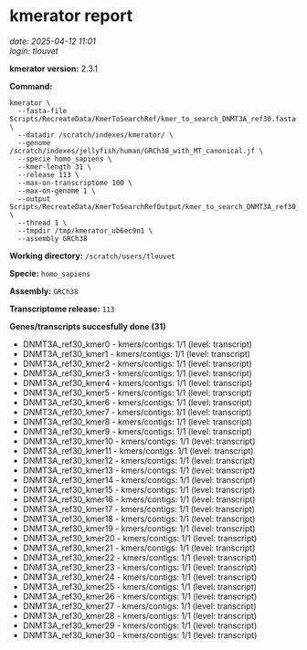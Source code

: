 # kmerator report
*date: 2025-04-12 11:01*  
*login: tlouvet*

**kmerator version:** 2.3.1

**Command:**

```
kmerator \
  --fasta-file Scripts/RecreateData/KmerToSearchRef/kmer_to_search_DNMT3A_ref30.fasta \
  --datadir /scratch/indexes/kmerator/ \
  --genome /scratch/indexes/jellyfish/human/GRCh38_with_MT_canonical.jf \
  --specie homo_sapiens \
  --kmer-length 31 \
  --release 113 \
  --max-on-transcriptome 100 \
  --max-on-genome 1 \
  --output Scripts/RecreateData/KmerToSearchRefOutput/kmer_to_search_DNMT3A_ref30_output \
  --thread 1 \
  --tmpdir /tmp/kmerator_ub6ec9n1 \
  --assembly GRCh38
```

**Working directory:** `/scratch/users/tlouvet`

**Specie:** `homo_sapiens`

**Assembly:** `GRCh38`

**Transcriptome release:** `113`

**Genes/transcripts succesfully done (31)**

- DNMT3A_ref30_kmer0 - kmers/contigs: 1/1 (level: transcript)
- DNMT3A_ref30_kmer1 - kmers/contigs: 1/1 (level: transcript)
- DNMT3A_ref30_kmer2 - kmers/contigs: 1/1 (level: transcript)
- DNMT3A_ref30_kmer3 - kmers/contigs: 1/1 (level: transcript)
- DNMT3A_ref30_kmer4 - kmers/contigs: 1/1 (level: transcript)
- DNMT3A_ref30_kmer5 - kmers/contigs: 1/1 (level: transcript)
- DNMT3A_ref30_kmer6 - kmers/contigs: 1/1 (level: transcript)
- DNMT3A_ref30_kmer7 - kmers/contigs: 1/1 (level: transcript)
- DNMT3A_ref30_kmer8 - kmers/contigs: 1/1 (level: transcript)
- DNMT3A_ref30_kmer9 - kmers/contigs: 1/1 (level: transcript)
- DNMT3A_ref30_kmer10 - kmers/contigs: 1/1 (level: transcript)
- DNMT3A_ref30_kmer11 - kmers/contigs: 1/1 (level: transcript)
- DNMT3A_ref30_kmer12 - kmers/contigs: 1/1 (level: transcript)
- DNMT3A_ref30_kmer13 - kmers/contigs: 1/1 (level: transcript)
- DNMT3A_ref30_kmer14 - kmers/contigs: 1/1 (level: transcript)
- DNMT3A_ref30_kmer15 - kmers/contigs: 1/1 (level: transcript)
- DNMT3A_ref30_kmer16 - kmers/contigs: 1/1 (level: transcript)
- DNMT3A_ref30_kmer17 - kmers/contigs: 1/1 (level: transcript)
- DNMT3A_ref30_kmer18 - kmers/contigs: 1/1 (level: transcript)
- DNMT3A_ref30_kmer19 - kmers/contigs: 1/1 (level: transcript)
- DNMT3A_ref30_kmer20 - kmers/contigs: 1/1 (level: transcript)
- DNMT3A_ref30_kmer21 - kmers/contigs: 1/1 (level: transcript)
- DNMT3A_ref30_kmer22 - kmers/contigs: 1/1 (level: transcript)
- DNMT3A_ref30_kmer23 - kmers/contigs: 1/1 (level: transcript)
- DNMT3A_ref30_kmer24 - kmers/contigs: 1/1 (level: transcript)
- DNMT3A_ref30_kmer25 - kmers/contigs: 1/1 (level: transcript)
- DNMT3A_ref30_kmer26 - kmers/contigs: 1/1 (level: transcript)
- DNMT3A_ref30_kmer27 - kmers/contigs: 1/1 (level: transcript)
- DNMT3A_ref30_kmer28 - kmers/contigs: 1/1 (level: transcript)
- DNMT3A_ref30_kmer29 - kmers/contigs: 1/1 (level: transcript)
- DNMT3A_ref30_kmer30 - kmers/contigs: 1/1 (level: transcript)
